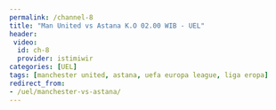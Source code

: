 ```yaml
---
permalink: /channel-8
title: "Man United vs Astana K.O 02.00 WIB - UEL"
header:
 video:
  id: ch-8
  provider: istimiwir
categories: [UEL]
tags: [manchester united, astana, uefa europa league, liga eropa]
redirect_from:
- /uel/manchester-vs-astana/
---
```

